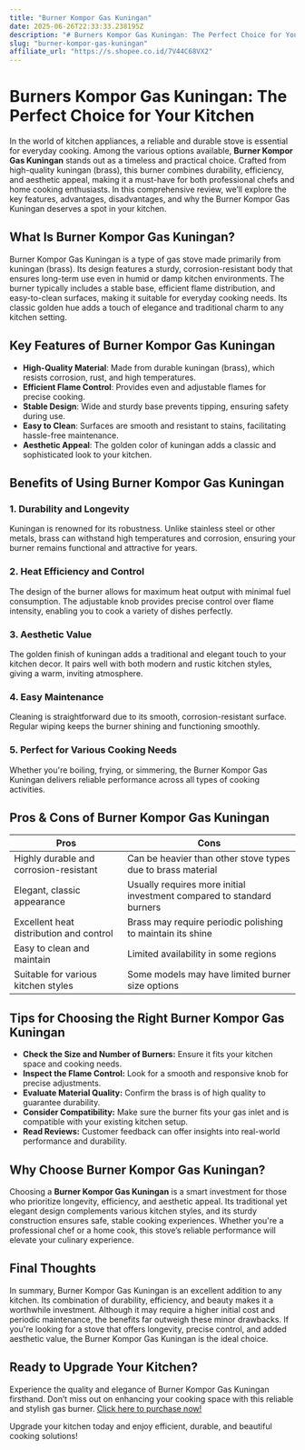 ```yaml
---
title: "Burner Kompor Gas Kuningan"
date: 2025-06-26T22:33:33.238195Z
description: "# Burners Kompor Gas Kuningan: The Perfect Choice for Your Kitchen..."
slug: "burner-kompor-gas-kuningan"
affiliate_url: "https://s.shopee.co.id/7V44C68VX2"
---
```

# Burners Kompor Gas Kuningan: The Perfect Choice for Your Kitchen

In the world of kitchen appliances, a reliable and durable stove is essential for everyday cooking. Among the various options available, **Burner Kompor Gas Kuningan** stands out as a timeless and practical choice. Crafted from high-quality kuningan (brass), this burner combines durability, efficiency, and aesthetic appeal, making it a must-have for both professional chefs and home cooking enthusiasts. In this comprehensive review, we’ll explore the key features, advantages, disadvantages, and why the Burner Kompor Gas Kuningan deserves a spot in your kitchen.

## What Is Burner Kompor Gas Kuningan?

Burner Kompor Gas Kuningan is a type of gas stove made primarily from kuningan (brass). Its design features a sturdy, corrosion-resistant body that ensures long-term use even in humid or damp kitchen environments. The burner typically includes a stable base, efficient flame distribution, and easy-to-clean surfaces, making it suitable for everyday cooking needs. Its classic golden hue adds a touch of elegance and traditional charm to any kitchen setting.

## Key Features of Burner Kompor Gas Kuningan

- **High-Quality Material**: Made from durable kuningan (brass), which resists corrosion, rust, and high temperatures.
- **Efficient Flame Control**: Provides even and adjustable flames for precise cooking.
- **Stable Design**: Wide and sturdy base prevents tipping, ensuring safety during use.
- **Easy to Clean**: Surfaces are smooth and resistant to stains, facilitating hassle-free maintenance.
- **Aesthetic Appeal**: The golden color of kuningan adds a classic and sophisticated look to your kitchen.

## Benefits of Using Burner Kompor Gas Kuningan

### 1. Durability and Longevity

Kuningan is renowned for its robustness. Unlike stainless steel or other metals, brass can withstand high temperatures and corrosion, ensuring your burner remains functional and attractive for years.

### 2. Heat Efficiency and Control

The design of the burner allows for maximum heat output with minimal fuel consumption. The adjustable knob provides precise control over flame intensity, enabling you to cook a variety of dishes perfectly.

### 3. Aesthetic Value

The golden finish of kuningan adds a traditional and elegant touch to your kitchen decor. It pairs well with both modern and rustic kitchen styles, giving a warm, inviting atmosphere.

### 4. Easy Maintenance

Cleaning is straightforward due to its smooth, corrosion-resistant surface. Regular wiping keeps the burner shining and functioning smoothly.

### 5. Perfect for Various Cooking Needs

Whether you're boiling, frying, or simmering, the Burner Kompor Gas Kuningan delivers reliable performance across all types of cooking activities.

## Pros & Cons of Burner Kompor Gas Kuningan

| Pros                                              | Cons                                                        |
|---------------------------------------------------|--------------------------------------------------------------|
| Highly durable and corrosion-resistant          | Can be heavier than other stove types due to brass material |
| Elegant, classic appearance                      | Usually requires more initial investment compared to standard burners |
| Excellent heat distribution and control         | Brass may require periodic polishing to maintain its shine |
| Easy to clean and maintain                      | Limited availability in some regions                          |
| Suitable for various kitchen styles             | Some models may have limited burner size options             |

## Tips for Choosing the Right Burner Kompor Gas Kuningan

- **Check the Size and Number of Burners:** Ensure it fits your kitchen space and cooking needs.
- **Inspect the Flame Control:** Look for a smooth and responsive knob for precise adjustments.
- **Evaluate Material Quality:** Confirm the brass is of high quality to guarantee durability.
- **Consider Compatibility:** Make sure the burner fits your gas inlet and is compatible with your existing kitchen setup.
- **Read Reviews:** Customer feedback can offer insights into real-world performance and durability.

## Why Choose Burner Kompor Gas Kuningan?

Choosing a **Burner Kompor Gas Kuningan** is a smart investment for those who prioritize longevity, efficiency, and aesthetic appeal. Its traditional yet elegant design complements various kitchen styles, and its sturdy construction ensures safe, stable cooking experiences. Whether you're a professional chef or a home cook, this stove’s reliable performance will elevate your culinary experience.

## Final Thoughts

In summary, Burner Kompor Gas Kuningan is an excellent addition to any kitchen. Its combination of durability, efficiency, and beauty makes it a worthwhile investment. Although it may require a higher initial cost and periodic maintenance, the benefits far outweigh these minor drawbacks. If you're looking for a stove that offers longevity, precise control, and added aesthetic value, the Burner Kompor Gas Kuningan is the ideal choice.

## Ready to Upgrade Your Kitchen?

Experience the quality and elegance of Burner Kompor Gas Kuningan firsthand. Don’t miss out on enhancing your cooking space with this reliable and stylish gas burner. [Click here to purchase now!](https://s.shopee.co.id/7V44C68VX2) 

Upgrade your kitchen today and enjoy efficient, durable, and beautiful cooking solutions!